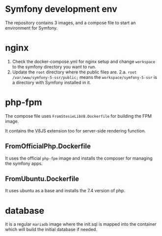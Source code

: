 # Symfony development env

The repository contains 3 images, and a compose file to start an environment for Symfony.

# nginx

1. Check the docker-compose.yml for nginx setup and change `workspace` to the symfony directory you want to run.
2. Update the `root` directory where the public files are.
    2.a. `root /var/www/symfony-5-ssr/public;` means the `workspace/symfony-5-ssr` is a directory with Symfony installed in it.
   
# php-fpm

The compose file uses `FromStesieLibV8.Dockerfile` for building the FPM image.

It contains the V8JS extension too for server-side rendering function.

## FromOfficialPhp.Dockerfile

It uses the official `php-fpm` image and installs the composer for managing the symfony apps.

## FromUbuntu.Dockerfile

It uses ubuntu as a base and installs the 7.4 version of php.

# database

It is a regular `mariadb` image where the init.sql is mapped into the container which will build the initial database if needed.


